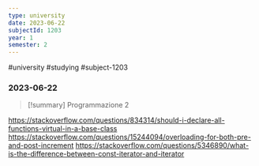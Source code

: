 ```yaml
---
type: university
date: 2023-06-22
subjectId: 1203
year: 1
semester: 2
---
```

#university #studying #subject-1203
### 2023-06-22
> [!summary] Programmazione 2

https://stackoverflow.com/questions/834314/should-i-declare-all-functions-virtual-in-a-base-class
https://stackoverflow.com/questions/15244094/overloading-for-both-pre-and-post-increment
https://stackoverflow.com/questions/5346890/what-is-the-difference-between-const-iterator-and-iterator
